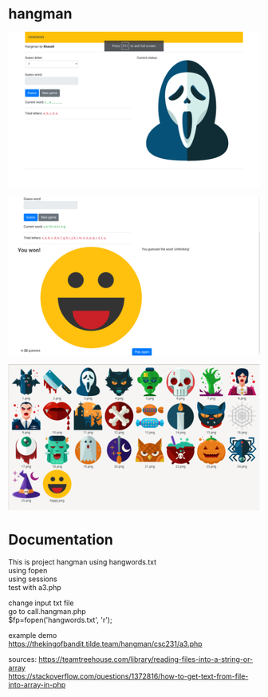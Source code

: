# hangman

![Scarry Icons](2019-10-25_16-03.png)

![New Winning Page](2019-10-25_16-04.png)

![More Icons](2019-10-25_16-05.png)


Documentation
====================

This is project hangman using hangwords.txt</br>
using fopen</br>
using sessions</br>
test with a3.php</br>

change input txt file</br>
go to call.hangman.php</br>
$fp=fopen('hangwords.txt', 'r');</br>

example demo</br>
https://thekingofbandit.tilde.team/hangman/csc231/a3.php</br>

sources:
https://teamtreehouse.com/library/reading-files-into-a-string-or-array</br>
https://stackoverflow.com/questions/1372816/how-to-get-text-from-file-into-array-in-php</br>
